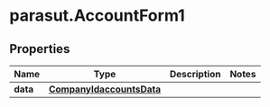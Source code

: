 # parasut.AccountForm1

## Properties
Name | Type | Description | Notes
------------ | ------------- | ------------- | -------------
**data** | [**CompanyIdaccountsData**](CompanyIdaccountsData.md) |  | 


